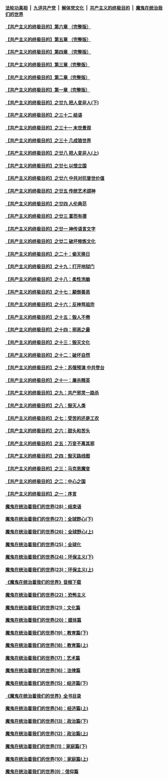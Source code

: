 ####  [法轮功真相](../../../../basic/blob/master/README.md?t=06182331) &nbsp;|&nbsp; [九评共产党](../../../../9ping.md/blob/master/README.md?t=06182331) &nbsp;|&nbsp; [解体党文化](../../../../jtdwh.md/blob/master/README.md?t=06182331)  &nbsp;|&nbsp; [共产主义的终极目的](../../../../gczydzjmd.md/blob/master/README.md?t=06182331) &nbsp;|&nbsp; [魔鬼在统治我们的世界](../../../../mgztzwmdsj.md/blob/master/README.md?t=06182331) 

#### [【共产主义的终极目的】第六章 （完整版）](../pages/nsc422/n11428913.md?t=06182331) 

#### [【共产主义的终极目的】第五章 （完整版）](../pages/nsc422/n11428912.md?t=06182331) 

#### [【共产主义的终极目的】第四章 （完整版）](../pages/nsc422/n11428907.md?t=06182331) 

#### [【共产主义的终极目的】第三章（完整版）](../pages/nsc422/n11428848.md?t=06182331) 

#### [【共产主义的终极目的】第二章（完整版）](../pages/nsc422/n11428831.md?t=06182331) 

#### [【共产主义的终极目的】第一章（完整版）](../pages/nsc422/n11417651.md?t=06182331) 

#### [【共产主义的终极目的】之廿九 把人变非人(下)](../pages/nsc422/n11344140.md?t=06182331) 

#### [【共产主义的终极目的】之三十二 结语](../pages/nsc422/n11360535.md?t=06182331) 

#### [【共产主义的终极目的】之三十一 末世景观](../pages/nsc422/n11351129.md?t=06182331) 

#### [【共产主义的终极目的】之三十 几成狼世界](../pages/nsc422/n11348280.md?t=06182331) 

#### [【共产主义的终极目的】之廿八 把人变非人(上)](../pages/nsc422/n11340492.md?t=06182331) 

#### [【共产主义的终极目的】之廿七 以恨立国](../pages/nsc422/n11336944.md?t=06182331) 

#### [【共产主义的终极目的】之廿六 中共对抗普世价值](../pages/nsc422/n11324785.md?t=06182331) 

#### [【共产主义的终极目的】之廿五 传统艺术颂神](../pages/nsc422/n11296396.md?t=06182331) 

#### [【共产主义的终极目的】之廿四 人伦典范](../pages/nsc422/n11296397.md?t=06182331) 

#### [【共产主义的终极目的】之廿三 富而有德](../pages/nsc422/n11283598.md?t=06182331) 

#### [【共产主义的终极目的】之廿一 神传语言文字](../pages/nsc422/n11263265.md?t=06182331) 

#### [【共产主义的终极目的】之廿二 破坏修炼文化](../pages/nsc422/n11245728.md?t=06182331) 

#### [【共产主义的终极目的】之二十：偷天换日](../pages/nsc422/n11238846.md?t=06182331) 

#### [【共产主义的终极目的】之十九：打开地狱门](../pages/nsc422/n11206376.md?t=06182331) 

#### [【共产主义的终极目的】之十八：柔性洗脑](../pages/nsc422/n11199994.md?t=06182331) 

#### [【共产主义的终极目的】之十七：颠倒善恶](../pages/nsc422/n11179782.md?t=06182331) 

#### [【共产主义的终极目的】之十六：反神骂祖宗](../pages/nsc422/n11166798.md?t=06182331) 

#### [【共产主义的终极目的】之十五：毁人不倦](../pages/nsc422/n11166792.md?t=06182331) 

#### [【共产主义的终极目的】之十四：邪恶之最](../pages/nsc422/n11150249.md?t=06182331) 

#### [【共产主义的终极目的】之十三：毁灭文化](../pages/nsc422/n11135227.md?t=06182331) 

#### [【共产主义的终极目的】之十二：破坏自然](../pages/nsc422/n11135214.md?t=06182331) 

#### [【共产主义的终极目的】之十：苏俄预演 中共登台](../pages/nsc422/n11118424.md?t=06182331) 

#### [【共产主义的终极目的】之十一：屠杀精英](../pages/nsc422/n11118442.md?t=06182331) 

#### [【共产主义的终极目的】之九：共产邪灵一路杀](../pages/nsc422/n11114139.md?t=06182331) 

#### [【共产主义的终极目的】之八：毁灭人类](../pages/nsc422/n11108503.md?t=06182331) 

#### [【共产主义的终极目的】之七：受苦的还是工农](../pages/nsc422/n11101809.md?t=06182331) 

#### [【共产主义的终极目的】之六：甜头和苦头](../pages/nsc422/n11096971.md?t=06182331) 

#### [【共产主义的终极目的】之五：万变不离其邪](../pages/nsc422/n11091285.md?t=06182331) 

#### [【共产主义的终极目的】之四：毁灭路线图](../pages/nsc422/n11086284.md?t=06182331) 

#### [【共产主义的终极目的】之三：马克思魔变](../pages/nsc422/n11061941.md?t=06182331) 

#### [【共产主义的终极目的】之二：中心之国](../pages/nsc422/n11047728.md?t=06182331) 

#### [【共产主义的终极目的】之一：序言](../pages/nsc422/n11086077.md?t=06182331) 

#### [魔鬼在统治着我们的世界(28)：结束语](../pages/nsc422/n10936246.md?t=06182331) 

#### [魔鬼在统治着我们的世界(27)：全球野心(下)](../pages/nsc422/n10928319.md?t=06182331) 

#### [魔鬼在统治着我们的世界(26)：全球野心(上)](../pages/nsc422/n10900318.md?t=06182331) 

#### [魔鬼在统治着我们的世界(25)：全球化](../pages/nsc422/n10788205.md?t=06182331) 

#### [魔鬼在统治着我们的世界(24)：环保主义(下)](../pages/nsc422/n10695307.md?t=06182331) 

#### [魔鬼在统治着我们的世界(23)：环保主义(上)](../pages/nsc422/n10688613.md?t=06182331) 

#### [《魔鬼在统治着我们的世界》音频下载](../pages/nsc422/n10635553.md?t=06182331) 

#### [魔鬼在统治着我们的世界(22)：恐怖主义](../pages/nsc422/n10614727.md?t=06182331) 

#### [魔鬼在统治着我们的世界(21)：文化篇](../pages/nsc422/n10597706.md?t=06182331) 

#### [魔鬼在统治着我们的世界(20)：媒体篇](../pages/nsc422/n10586579.md?t=06182331) 

#### [魔鬼在统治着我们的世界(19)：教育篇(下)](../pages/nsc422/n10564808.md?t=06182331) 

#### [魔鬼在统治着我们的世界(18)：教育篇(上)](../pages/nsc422/n10526970.md?t=06182331) 

#### [魔鬼在统治着我们的世界(17)：艺术篇](../pages/nsc422/n10499093.md?t=06182331) 

#### [魔鬼在统治着我们的世界(16)：法律篇](../pages/nsc422/n10485969.md?t=06182331) 

#### [魔鬼在统治着我们的世界(15)：经济篇(下)](../pages/nsc422/n10469975.md?t=06182331) 

#### [《魔鬼在统治着我们的世界》全书目录](../pages/nsc422/n10464261.md?t=06182331) 

#### [魔鬼在统治着我们的世界(14)：经济篇(上)](../pages/nsc422/n10457370.md?t=06182331) 

#### [魔鬼在统治着我们的世界(13)：政治篇(下)](../pages/nsc422/n10448270.md?t=06182331) 

#### [魔鬼在统治着我们的世界(12)：政治篇(上)](../pages/nsc422/n10444576.md?t=06182331) 

#### [魔鬼在统治着我们的世界(11)：家庭篇(下)](../pages/nsc422/n10440961.md?t=06182331) 

#### [魔鬼在统治着我们的世界(10)：家庭篇(上)](../pages/nsc422/n10435448.md?t=06182331) 

#### [魔鬼在统治着我们的世界(9)：信仰篇](../pages/nsc422/n10432159.md?t=06182331) 


